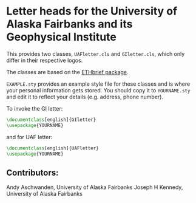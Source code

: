 Letter heads for the University of Alaska Fairbanks and its Geophysical Institute
=================================================================================

This provides two classes, `UAFletter.cls` and `GIletter.cls`, which
only differ in their respective logos. 

The classes are based on the [ETHbrief package](http://www.sg.ethz.ch/downloads/LaTeX).

`EXAMPLE.sty` provides an example style file for these classes and is 
where your personal information gets stored. You should copy it to `YOURNAME.sty` and
edit it to reflect your details (e.g. address, phone number).

To invoke the GI letter:

```latex
\documentclass[english]{GIletter}
\usepackage{YOURNAME}
```

and for UAF letter:

```latex
\documentclass[english]{UAFletter}
\usepackage{YOURNAME}
```


Contributors:
-------------
Andy Aschwanden, University of Alaska Fairbanks
Joseph H Kennedy, University of Alaska Fairbanks
